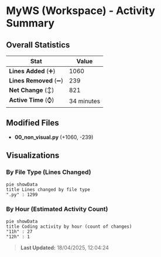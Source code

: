 # MyWS (Workspace) - Activity Summary 

## Overall Statistics

| Stat                   | Value                                                             |
| ---------------------- | ----------------------------------------------------------------- |
| **Lines Added** (➕)   | 1060                                          |
| **Lines Removed** (➖) | 239                                        |
| **Net Change** (↕)    | 821                |
| **Active Time** (⌚)   | 34 minutes |


## Modified Files
- **00_non_visual.py** (+1060, -239)

## Visualizations

### By File Type (Lines Changed)

```mermaid
pie showData
title Lines changed by file type
".py" : 1299
```

### By Hour (Estimated Activity Count)

```mermaid
pie showData
title Coding activity by hour (count of changes)
"11h" : 27
"12h" : 1
```


> **Last Updated:** 18/04/2025, 12:04:24